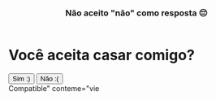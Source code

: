 <!DOCTYPE html> <html lang="pt-BR"> <head>  <meta charset="nt="IE=edge">  <meta naUTF-8">  <meta http-equiv="X-UA-wport" content="width=device-width, initial-scale=1.0">  <link rel="stylesheet" href="styles.css">  <title>Casa comigo?</title> </head> <header>  <div class="cabeçalho">   <h3>Não aceito "não" como resposta 😔</h3>  </div></header><body>  <h1>Você aceita casar comigo?</h1>  <div class="yes-or-no">  <button class="yes" onclick="tanks()">Sim :)</button>  <button class="no" onclick="not()">Não :(</button>  </div></body><script src="script.js"></script></html>Compatible" conteme="vie
